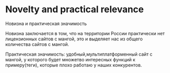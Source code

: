 # Novelty and practical relevance
Новизна и практическая значимость

Новизна заключается в том, что на территории России практически нет лицензионных сайтов с мангой, это и выделяет нас из общего количества сайтов с мангой.

Практическая значимость: удобный,мультиплатформенный сайт с мангой, у которого будет множетво интересных функций к примеру(теги), которые плохо работаю у наших конкурентов.
